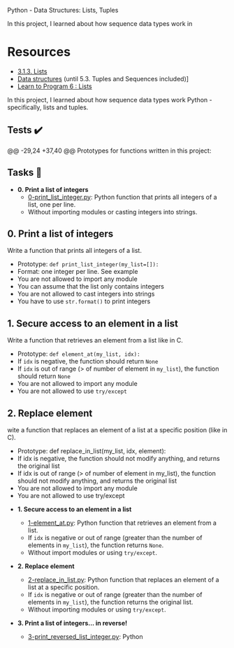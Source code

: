 Python - Data Structures: Lists, Tuples

In this project, I learned about how sequence data types work in

# Resources

- [3.1.3. Lists](https://docs.python.org/3/tutorial/introduction.html#lists)
- [Data structures](https://docs.python.org/3/tutorial/datastructures.html) (until 5.3. Tuples and Sequences included)]
- [Learn to Program 6 : Lists](https://www.youtube.com/watch?v=A1HUzrvS-Pw)


In this project, I learned about how sequence data types work 
Python - specifically, lists and tuples.

## Tests :heavy_check_mark:
@@ -29,24 +37,40 @@ Prototypes for functions written in this project:

## Tasks :page_with_curl:

* **0. Print a list of integers**
  * [0-print_list_integer.py](./0-print_list_integer.py): Python function that prints all
  integers of a list, one per line.
  * Without importing modules or casting integers into strings.
## 0. Print a list of integers

Write a function that prints all integers of a list.

- Prototype: `def print_list_integer(my_list=[]):`
- Format: one integer per line. See example
- You are not allowed to import any module
- You can assume that the list only contains integers
- You are not allowed to cast integers into strings
- You have to use `str.format()` to print integers


## 1. Secure access to an element in a list

Write a function that retrieves an element from a list like in C.

- Prototype: `def element_at(my_list, idx):`
- If `idx` is negative, the function should return `None`
- If `idx` is out of range (> of number of element in `my_list`), the function should return `None`
- You are not allowed to import any module
- You are not allowed to use `try/except`



## 2. Replace element

wite a function that replaces an element of a list at a specific position (like in C).

- Prototype: def replace_in_list(my_list, idx, element):
- If idx is negative, the function should not modify anything, and returns the original list
- If idx is out of range (> of number of element in my_list), the function should not modify anything, and returns the original list
- You are not allowed to import any module
- You are not allowed to use try/except

* **1. Secure access to an element in a list**
  * [1-element_at.py](./1-element_at.py): Python function that retrieves an element
  from a list.
  * If `idx` is negative or out of range (greater than the number of elements in
  `my_list`), the function returns `None`.
  * Without import modules or using `try/except`.

* **2. Replace element**
  * [2-replace_in_list.py](./2-replace_in_list.py): Python function that replaces an element
  of a list at a specific position.
  * If `idx` is negative or out of range (greater than the number of elements
  in `my_list`), the function returns the original list.
  * Without importing modules or using `try/except`.

* **3. Print a list of integers... in reverse!**
  * [3-print_reversed_list_integer.py](./3-print_reversed_list_integer.py): Python
